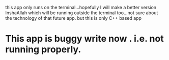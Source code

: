 this app only runs on the terminal...hopefully I will make a better version InshaAllah
which will be running outside the terminal too...not sure about the technology of that future app. but this is only C++ based app
# This app is buggy write now . i.e. not running properly.
